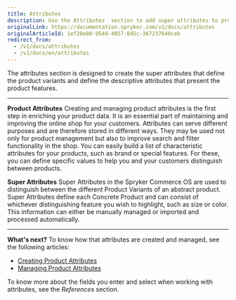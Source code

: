 ```yaml
---
title: Attributes
description: Use the Attributes  section to add super attributes to product variants to highlight its specific peculiarities.
originalLink: https://documentation.spryker.com/v1/docs/attributes
originalArticleId: 1ef20e80-954d-4057-845c-367237640ceb
redirect_from:
  - /v1/docs/attributes
  - /v1/docs/en/attributes
---
```


The attributes section is designed to create the super attributes that define the product variants and define the descriptive attributes that present the product features.
***
**Product Attributes**
Creating and managing product attributes is the first step in enriching your product data. It is an essential part of maintaining and improving the online shop for your customers. Attributes can serve different purposes and are therefore stored in different ways. They may be used not only for product management but also to improve search and filter functionality in the shop.
You can easily build a list of characteristic attributes for your products, such as brand or special features. For these, you can define specific values to help you and your customers distinguish between products.

**Super Attributes**
Super Attributes in the Spryker Commerce OS are used to distinguish between the different Product Variants of an abstract product. Super Attributes define each Concrete Product and can consist of whichever distinguishing feature you wish to highlight, such as size or color. This information can either be manually managed or imported and processed automatically.
***
**What's next?**
To know how that attributes are created and managed, see the following articles:
* [Creating Product Attributes](/docs/scos/user/user-guides/{{page.version}}/back-office-user-guide/catalog/attributes/creating-product-attributes.html)
* [Managing Product Attributes](/docs/scos/user/user-guides/{{page.version}}/back-office-user-guide/catalog/attributes/managing-product-attributes.html)

To know more about the fields you enter and select when working with attributes, see the _References_ section.
